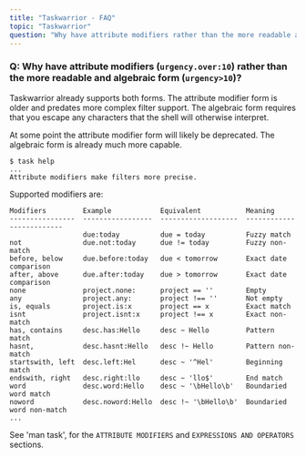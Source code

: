 ```yaml
---
title: "Taskwarrior - FAQ"
topic: "Taskwarrior"
question: "Why have attribute modifiers rather than the more readable and algebraic form?"
---
```


### Q: Why have attribute modifiers (`urgency.over:10`) rather than the more readable and algebraic form (`urgency>10`)?

Taskwarrior already supports both forms.
The attribute modifier form is older and predates more complex filter support.
The algebraic form requires that you escape any characters that the shell will otherwise interpret.

At some point the attribute modifier form will likely be deprecated.
The algebraic form is already much more capable.

```
$ task help
...
Attribute modifiers make filters more precise.
```

Supported modifiers are:

```
Modifiers         Example            Equivalent           Meaning
----------------  -----------------  -------------------  -------------------------
                  due:today          due = today          Fuzzy match
not               due.not:today      due != today         Fuzzy non-match
before, below     due.before:today   due < tomorrow       Exact date comparison
after, above      due.after:today    due > tomorrow       Exact date comparison
none              project.none:      project == ''        Empty
any               project.any:       project !== ''       Not empty
is, equals        project.is:x       project == x         Exact match
isnt              project.isnt:x     project !== x        Exact non-match
has, contains     desc.has:Hello     desc ~ Hello         Pattern match
hasnt,            desc.hasnt:Hello   desc !~ Hello        Pattern non-match
startswith, left  desc.left:Hel      desc ~ '^Hel'        Beginning match
endswith, right   desc.right:llo     desc ~ 'llo$'        End match
word              desc.word:Hello    desc ~ '\bHello\b'   Boundaried word match
noword            desc.noword:Hello  desc !~ '\bHello\b'  Boundaried word non-match
...
```

See \'man task\', for the `ATTRIBUTE MODIFIERS` and `EXPRESSIONS AND OPERATORS` sections.
